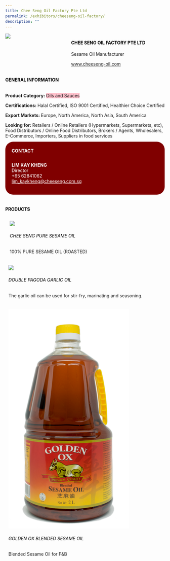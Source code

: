 ```yaml
---
title: Chee Seng Oil Factory Pte Ltd
permalink: /exhibitors/cheeseng-oil-factory/
description: ""
---
```

<head>
	<div class="flex-paragraph">
		<!--hi there! this is a comment and will provide you with instructional guides-->
		<!--insert booth number here!-->
		<p style="text-transform: uppercase"></p></div>
			<div class="flex-container" style="display: flex; flex-wrap: wrap;">
				<!--insert DOWNLOAD link of company logo between the " marks!-->
			<div class="card sgds" style="flex: 1 1 40%; display: block;"><img src="https://drive.google.com/uc?id=1u7_cmd4O116ltVVYfCs6bALmLUel488a&export=download"></div>
	<div class="card-sgds" style="flex: 1 1 58%; display: block; margin-left: 3px">
		<h4 style="text-transform: uppercase; color: black;"><!--insert the exhibitor's name between the <b> tags here--><b>Chee seng oil factory pte ltd</b></h4><!--insert the exhibitor's description between the <p> tags here-->
		<p>Sesame Oil Manufacturer</p>
		<!--insert the exhibitor's website link, making sure there is "https:// www." present please. make sure the entire https link goes in between the " marks-->
		<p><a href="https://www.cheeseng-oil.com" target="_blank"><!--insert the www website link here (no need for https)-->www.cheeseng-oil.com</a></p>
	</div>
</div>
</head>

<body>
	<h4 style="text-transform: uppercase; color: black;"><b>General Information</b></h4>
		<div class="flex-container" style="display: flex; flex-wrap: wrap;">
			<div class="card sgds" style="flex: 1 1 65%; display: block; align-self: stretch">
			<div class="flex-paragraph">
			<p><b>Product Category: </b><span style=" background-color: pink; border-radius: 10 px;"><!--insert the exhibitor's pdt cat between the <p> tags here-->Oils and Sauces</span></p> 
				<p><b>Certifications: </b><!--insert all the exhibitor's certifications between the </b> and </p> here-->Halal Certified, ISO 9001 Certified, Healthier Choice Certified</p>
			<p><b>Export Markets: </b><!--insert all the exhibitor's export markets between the </b> and </p> here-->Europe, North America, North Asia, South America</p>
			<p style="margin-bottom: 10px;"><b>Looking for: </b><!--insert all the exhibitor's potential business partners between the </b> and </p> here-->Retailers / Online Retailers (Hypermarkets, Supermarkets, etc), Food Distributors / Online Food Distributors, Brokers / Agents, Wholesalers, E-Commerce, Importers, Suppliers in food services</p>
			</div>
		</div>
		<div class="card sgds" style="flex: 1 1 35%; padding: 10px; display: block; background-color: maroon; border-radius: 25px; align-self: center;">
		<h4 style="color: white; margin-top: 10px; margin-left: 10px;">CONTACT</h4>
		<div class="flex-paragraph">
			<!--replace with exhibitor's: -->
			<p style="padding: 10px; color: white;"><b><!-- POC name-->LIM KAY KHENG</b><br><!-- designation-->Director<br><!--contact number-->+65 62841062<br><!-- for linking purposes, insert their email after "mailto:"...--><a href="mailto:lim_kaykheng@cheeseng.com.sg" style="color: white;"><!--...and also include the display email before </a> here-->lim_kaykheng@cheeseng.com.sg</a></p>
		</div>
			</div>
		</div>
	<br>
		<h4 style="text-transform: uppercase; color: black;"><b>products</b></h4>
<div style="display: flex; flex-wrap: wrap;">
  <div class="card sgds" style="flex: 1 1 47%; margin: 10px; display: block;"><!--insert the exhibitor's DOWNLOAD image for product between the " marks here-->
	<div class="flex-image" style="display: block;"><img src="https://drive.google.com/uc?id=1__F29GXgP_G9kOEhEfV9AWsRkWPUW3u3&export=download"></div>
	<div class="flex-paragraph">
		<h6 style="text-transform: uppercase; color: black;"><!--insert product name before </h6> and product description after <p>-->CHEE SENG PURE SESAME OIL</h6>
		<p>100% PURE SESAME OIL (ROASTED)</p></div>
	</div>
		<div class="card sgds" style="flex: 1 1 47%; margin: 10px; display: block;">
		<div class="flex-image" style="display: block;"><img src="https://drive.google.com/uc?id=1MYMWiHx7oQPwp2Mlf-UY_zzNJGwNT2Hg&export=download"></div>
	<div class="flex-paragraph">
		<h6 style="text-transform: uppercase; color: black;">  
Double Pagoda Garlic Oil</h6>
		<p>The garlic oil can be used for stir-fry, marinating and seasoning.</p></div>
	</div>
		<div class="card sgds" style="flex: 1 1 47%; margin: 10px; display: block;">
		<div class="flex-image" style="display: block;"><img src="/images/cheesengoil.png"></div>
	<div class="flex-paragraph">
		<h6 style="text-transform: uppercase; color: black;">Golden Ox Blended Sesame Oil</h6>
		<p>Blended Sesame Oil for F&B</p></div>
		</div>
	</div>
</body>